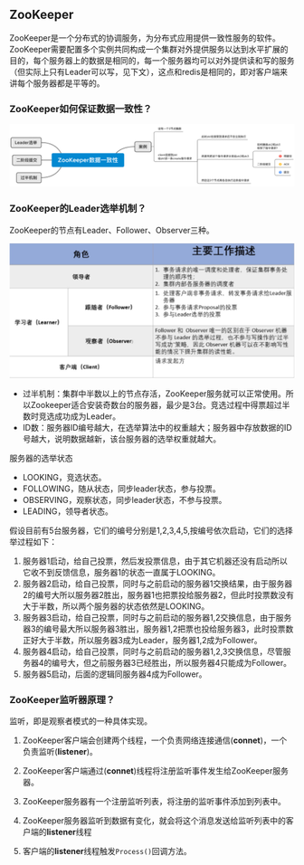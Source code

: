 ## ZooKeeper

ZooKeeper是一个分布式的协调服务，为分布式应用提供一致性服务的软件。ZooKeeper需要配置多个实例共同构成一个集群对外提供服务以达到水平扩展的目的，每个服务器上的数据是相同的，每一个服务器均可以对外提供读和写的服务（但实际上只有Leader可以写，见下文），这点和redis是相同的，即对客户端来讲每个服务器都是平等的。

### ZooKeeper如何保证数据一致性？

![zookeeper数据一致性](../src/kafka/zookeeper_data_consistency.png)

### ZooKeeper的Leader选举机制？

ZooKeeper的节点有Leader、Follower、Observer三种。

![zookeeper数据一致性](../src/kafka/zookeeper_role.png)

- 过半机制：集群中半数以上的节点存活，ZooKeeper服务就可以正常使用。所以Zookeeper适合安装奇数台的服务器，最少是3台。竞选过程中得票超过半数时竞选成功成为Leader。
- ID数：服务器ID编号越大，在选举算法中的权重越大；服务器中存放数据的ID号越大，说明数据越新，该台服务器的选举权重就越大。

服务器的选举状态

- LOOKING，竞选状态。
- FOLLOWING，随从状态，同步leader状态，参与投票。
- OBSERVING，观察状态，同步leader状态，不参与投票。
- LEADING，领导者状态。

假设目前有5台服务器，它们的编号分别是1,2,3,4,5,按编号依次启动，它们的选择举过程如下：

1. 服务器1启动，给自己投票，然后发投票信息，由于其它机器还没有启动所以它收不到反馈信息，服务器1的状态一直属于LOOKING。
2. 服务器2启动，给自己投票，同时与之前启动的服务器1交换结果，由于服务器2的编号大所以服务器2胜出，服务器1也把票投给服务器2，但此时投票数没有大于半数，所以两个服务器的状态依然是LOOKING。
3. 服务器3启动，给自己投票，同时与之前启动的服务器1,2交换信息，由于服务器3的编号最大所以服务器3胜出，服务器1,2把票也投给服务器3，此时投票数正好大于半数，所以服务器3成为Leader，服务器1,2成为Follower。
4. 服务器4启动，给自己投票，同时与之前启动的服务器1,2,3交换信息，尽管服务器4的编号大，但之前服务器3已经胜出，所以服务器4只能成为Follower。
5. 服务器5启动，后面的逻辑同服务器4成为Follower。

### ZooKeeper监听器原理？

监听，即是观察者模式的一种具体实现。

1. ZooKeeper客户端会创建两个线程，一个负责网络连接通信(**connet**)，一个负责监听(**listener**)。

2. ZooKeeper客户端通过(**connet**)线程将注册监听事件发生给ZooKeeper服务器。

3. ZooKeeper服务器有一个注册监听列表，将注册的监听事件添加到列表中。

4. ZooKeeper服务器监听到数据有变化，就会将这个消息发送给监听列表中的客户端的**listener**线程

5. 客户端的**listener**线程触发`Process()`回调方法。
